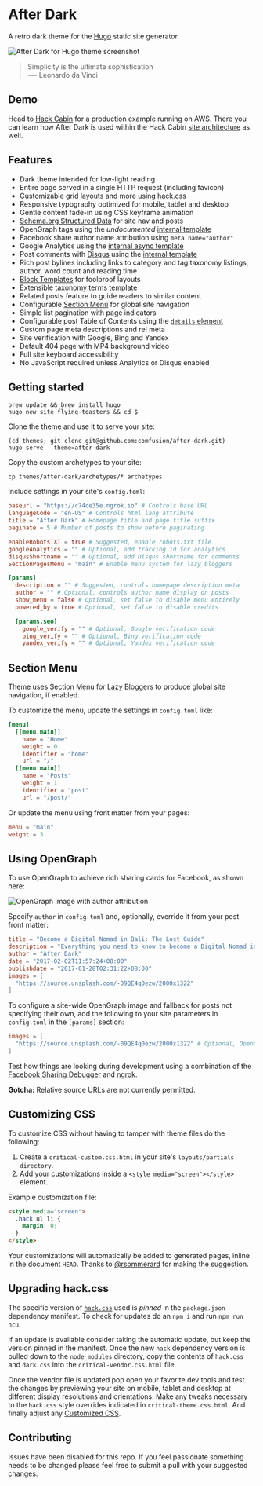# After Dark

A retro dark theme for the [Hugo](https://gohugo.io/) static site generator.

![After Dark for Hugo theme screenshot](https://cloud.githubusercontent.com/assets/440298/22617041/a7a9491a-eaf5-11e6-9acd-15da80cb9e71.png)

> Simplicity is the ultimate sophistication<br>
> --- Leonardo da Vinci

## Demo

Head to [Hack Cabin](http://hackcabin.com) for a production example running on AWS. There you can learn how After Dark is used within the Hack Cabin [site architecture](http://hackcabin.com/post/initial-commit/) as well.

## Features

- Dark theme intended for low-light reading
- Entire page served in a single HTTP request (including favicon)
- Customizable grid layouts and more using [hack.css](http://hackcss.com)
- Responsive typography optimized for mobile, tablet and desktop
- Gentle content fade-in using CSS keyframe animation
- [Schema.org Structured Data](https://moz.com/learn/seo/schema-structured-data) for site nav and posts
- OpenGraph tags using the *undocumented* [internal template](https://github.com/spf13/hugo/blob/95ad3ad2fa3e6f4514166b47b77f051d280c16e9/tpl/template_embedded.go#L161-L204)
- Facebook share author name attribution using `meta name="author"`
- Google Analytics using the [internal async template](https://gohugo.io/extras/analytics)
- Post comments with [Disqus](https://disqus.com/) using the [internal template](https://gohugo.io/extras/comments)
- Rich post bylines including links to category and tag taxonomy listings, author, word count and reading time
- [Block Templates](https://gohugo.io/templates/blocks/) for foolproof layouts
- Extensible [taxonomy terms template](https://gohugo.io/templates/terms)
- Related posts feature to guide readers to similar content
- Configurable [Section Menu](#section-menu) for global site navigation
- Simple list pagination with page indicators
- Configurable post Table of Contents using the [`details` element](http://devdocs.io/html/element/details)
- Custom page meta descriptions and rel meta
- Site verification with Google, Bing and Yandex
- Default 404 page with MP4 background video
- Full site keyboard accessibility
- No JavaScript required unless Analytics or Disqus enabled

## Getting started

```shell
brew update && brew install hugo
hugo new site flying-toasters && cd $_
```

Clone the theme and use it to serve your site:

```shell
(cd themes; git clone git@github.com:comfusion/after-dark.git)
hugo serve --theme=after-dark
```

Copy the custom archetypes to your site:

```shell
cp themes/after-dark/archetypes/* archetypes
```

Include settings in your site's `config.toml`:

```toml
baseurl = "https://c74ce35e.ngrok.io" # Controls base URL
languageCode = "en-US" # Controls html lang attribute
title = "After Dark" # Homepage title and page title suffix
paginate = 5 # Number of posts to show before paginating

enableRobotsTXT = true # Suggested, enable robots.txt file
googleAnalytics = "" # Optional, add tracking Id for analytics
disqusShortname = "" # Optional, add Disqus shortname for comments
SectionPagesMenu = "main" # Enable menu system for lazy bloggers

[params]
  description = "" # Suggested, controls homepage description meta
  author = "" # Optional, controls author name display on posts
  show_menu = false # Optional, set false to disable menu entirely
  powered_by = true # Optional, set false to disable credits

  [params.seo]
    google_verify = "" # Optional, Google verification code
    bing_verify = "" # Optional, Bing verification code
    yandex_verify = "" # Optional, Yandex verification code
```

## Section Menu

Theme uses [Section Menu for Lazy Bloggers](https://gohugo.io/extras/menus/#section-menu-for-the-lazy-blogger) to produce global site navigation, if enabled.

To customize the menu, update the settings in `config.toml` like:

```toml
[menu]
  [[menu.main]]
    name = "Home"
    weight = 0
    identifier = "home"
    url = "/"
  [[menu.main]]
    name = "Posts"
    weight = 1
    identifier = "post"
    url = "/post/"
```

Or update the menu using front matter from your pages:

```toml
menu = "main"
weight = 3
```

## Using OpenGraph

To use OpenGraph to achieve rich sharing cards for Facebook, as shown here:

![OpenGraph image with author attribution](https://cloud.githubusercontent.com/assets/440298/22554715/156ba7f0-e99c-11e6-9d5b-14f0ac4fe496.png)

Specify `author` in `config.toml` and, optionally, override it from your post front matter:

```toml
title = "Become a Digital Nomad in Bali: The Lost Guide"
description = "Everything you need to know to become a Digital Nomad in Bali."
author = "After Dark"
date = "2017-02-02T11:57:24+08:00"
publishdate = "2017-01-28T02:31:22+08:00"
images = [
  "https://source.unsplash.com/-09QE4q0ezw/2000x1322"
]
```

To configure a site-wide OpenGraph image and fallback for posts not specifying their own, add the following to your site parameters in `config.toml` in the `[params]` section:

```toml
images = [
  "https://source.unsplash.com/-09QE4q0ezw/2000x1322" # Optional, OpenGraph image for Node types
]
```

Test how things are looking during development using a combination of the [Facebook Sharing Debugger](https://developers.facebook.com/tools/debug/) and [ngrok](https://ngrok.com/).

**Gotcha:** Relative source URLs are not currently permitted.

## Customizing CSS

To customize CSS without having to tamper with theme files do the following:

1. Create a `critical-custom.css.html` in your site's `layouts/partials directory`.
2. Add your customizations inside a `<style media="screen"></style>` element.

Example customization file:

```html
<style media="screen">
  .hack ul li {
    margin: 0;
  }
</style>
```

Your customizations will automatically be added to generated pages, inline in the document `HEAD`. Thanks to [@rsommerard](https://github.com/rsommerard) for making the suggestion.

## Upgrading hack.css

The specific version of [`hack.css`](hackcss.com) used is _pinned_ in the `package.json` dependency manifest. To check for updates do an `npm i` and run `npm run ncu`.

If an update is available consider taking the automatic update, but keep the version pinned in the manifest. Once the new `hack` dependency version is pulled down to the `node_modules` directory, copy the contents of `hack.css` and `dark.css` into the `critical-vendor.css.html` file.

Once the vendor file is updated pop open your favorite dev tools and test the changes by previewing your site on mobile, tablet and desktop at different display resolutions and orientations. Make any tweaks necessary to the `hack.css` style overrides indicated in `critical-theme.css.html`. And finally adjust any [Customized CSS](#customizing-css).

## Contributing

Issues have been disabled for this repo. If you feel passionate something needs to be changed please feel free to submit a pull with your suggested changes.
